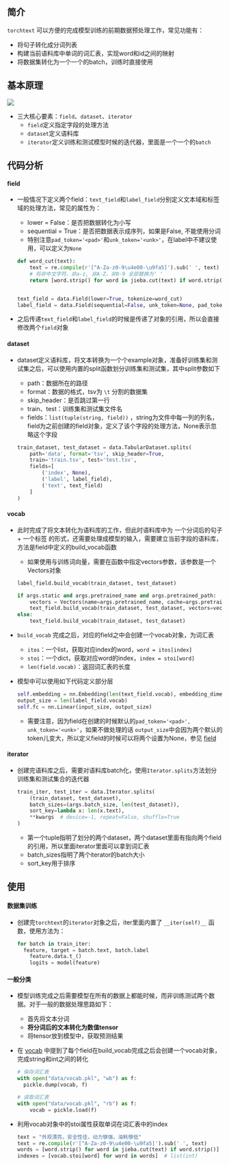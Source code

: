 ## 简介

`torchtext` 可以方便的完成模型训练的前期数据预处理工作，常见功能有：

- 将句子转化成分词列表
- 构建当前语料库中单词的词汇表，实现word和id之间的映射
- 将数据集转化为一个一个的batch，训练时直接使用





## 基本原理

![](https://img2018.cnblogs.com/blog/1417244/201908/1417244-20190810142640277-664626915.png)

- 三大核心要素：`field`、`dataset`、`iterator`
  - `field`定义指定字段的处理方法
  - `dataset`定义语料库
  - `iterator`定义训练和测试模型时候的迭代器，里面是一个一个的`batch`



## 代码分析

#### field

- 一般情况下定义两个field：`text_field`和`label_field`分别定义文本域和标签域的处理方法，常见的属性为：

    - lower = False：是否把数据转化为小写
    - sequential = True：是否把数据表示成序列，如果是False, 不能使用分词
    - 特别注意`pad_token='<pad>'`和`unk_token='<unk>'`，在label中不建议使用，可以定义为`None`
    ```python
    def word_cut(text):
        text = re.compile(r'[^A-Za-z0-9\u4e00-\u9fa5]').sub(' ', text)  
        # 将非中文字符、非a-z, 非A-Z，非0-9 全部替换为' '
        return [word.strip() for word in jieba.cut(text) if word.strip()]
    
    
    text_field = data.Field(lower=True, tokenize=word_cut)
    label_field = data.Field(sequential=False, unk_token=None, pad_token=None)
    ```

- 之后传递`text_field`和`label_field`的时候是传递了对象的引用，所以会直接修改两个`field`对象



#### dataset

- dataset定义语料库，将文本转换为一个个example对象，准备好训练集和测试集之后，可以使用内置的split函数划分训练集和测试集，其中split参数如下

  - path：数据所在的路径
  - format：数据的格式，tsv为 `\t` 分割的数据集
  - skip_header：是否跳过第一行
  - train、test：训练集和测试集文件名
  - fields：`list(tuple(string, field))` ，string为文件中每一列的列名，field为之前创建的field对象，定义了该个字段的处理方法，None表示忽略这个字段

  ```python
  train_dataset, test_dataset = data.TabularDataset.splits(
      path='data', format='tsv', skip_header=True,
      train='train.tsv', test='test.tsv',
      fields=[
          ('index', None),
          ('label', label_field),
          ('text', text_field)
      ]
  )
  ```



#### vocab

- 此时完成了将文本转化为语料库的工作，但此时语料库中为 一个分词后的句子 + 一个标签 的形式，还需要处理成模型的输入，需要建立当前字段的语料库，方法是field中定义的build_vocab函数

  - 如果使用与训练词向量，需要在函数中指定vectors参数，该参数是一个Vectors对象

  ```python
  label_field.build_vocab(train_dataset, test_dataset)
  
  if args.static and args.pretrained_name and args.pretrained_path:
      vectors = Vectors(name=args.pretrained_name, cache=args.pretrained_path)
      text_field.build_vocab(train_dataset, test_dataset, vectors=vectors)
  else:
      text_field.build_vocab(train_dataset, test_dataset)
  ```



- `build_vocab` 完成之后，对应的field之中会创建一个vocab对象，为词汇表
  - `itos`：一个list，获取对应index的word，`word = itos[index]`
  - `stoi`：一个dict，获取对应word的index，`index = stoi[word]`
  - `len(field.vocab)`：返回词汇表的长度

- 模型中可以使用如下代码定义部分层

  ```python
  self.embedding = nn.Embedding(len(text_field.vocab), embedding_dimension)
  output_size = len(label_field.vocab)
  self.fc = nn.Linear(input_size, output_size)
  ```

  - 需要注意，因为field在创建的时候默认的`pad_token='<pad>', unk_token='<unk>'`，如果不做处理的话 `output_size`中会因为两个默认的token儿变大，所以定义field的时候可以将两个设置为None，参见 [field](#field) 



#### iterator

- 创建完语料库之后，需要对语料库batch化，使用`Iterator.splits`方法划分训练集和测试集合的迭代器

  ```python
  train_iter, test_iter = data.Iterator.splits(
      (train_dataset, test_dataset),
      batch_sizes=(args.batch_size, len(test_dataset)),
      sort_key=lambda x: len(x.text),
      **kwargs  # device=-1, repeat=False, shuffle=True
  )
  ```

  - 第一个tuple指明了划分的两个dataset，两个dataset里面有指向两个field的引用，所以里面iterator里面可以拿到词汇表
  - batch_sizes指明了两个iterator的batch大小
  - sort_key用于排序



## 使用

#### 数据集训练

- 创建完`torchtext`的`iterator`对象之后，iter里面内置了 `__iter(self)__` 函数，使用方法为：

  ```python
  for batch in train_iter:
  	feature, target = batch.text, batch.label
      feature.data.t_()
      logits = model(feature)
  ```



#### 一般分类

- 模型训练完成之后需要模型在所有的数据上都能时候，而非训练测试两个数据。对于一般的数据处理思路如下：

  - 首先将文本分词
  - **将分词后的文本转化为数值tensor**
  - 将tensor放到模型中，获取预测结果

- 在 [vocab](#vocab) 中提到了每个field在build_vocab完成之后会创建一个vocab对象，完成string和int之间的转化

  ```python
  # 保存词汇表
  with open("data/vocab.pkl", "wb") as f:
  	pickle.dump(vocab, f)
  
  # 读取词汇表
  with open("data/vocab.pkl", "rb") as f:
      vocab = pickle.load(f)
  ```

- 利用vocab对象中的stoi属性获取单词在词汇表中的index

  ```python
  text = "外观漂亮，安全性佳，动力够强，油耗够低"
  text = re.compile(r'[^A-Za-z0-9\u4e00-\u9fa5]').sub(' ', text)
  words = [word.strip() for word in jieba.cut(text) if word.strip()]
  indexes = [vocab.stoi[word] for word in words]  # list(int)
  ```



